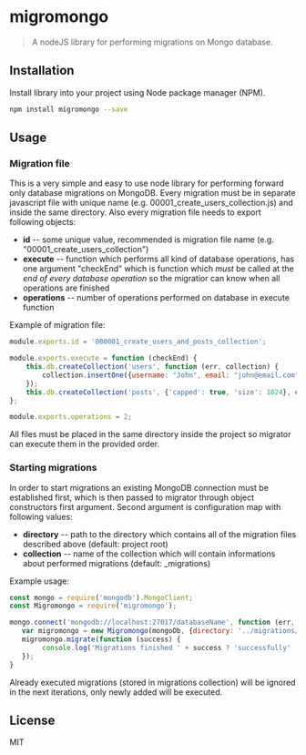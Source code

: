 # migromongo
> A nodeJS library for performing migrations on Mongo database.

## Installation

Install library into your project using Node package manager (NPM).

```sh
npm install migromongo --save
```

## Usage

### Migration file
This is a very simple and easy to use node library for performing forward only database migrations on MongoDB.
Every migration must be in separate javascript file with unique name (e.g. 00001_create_users_collection.js) and inside the same directory. Also every migration file needs to export following objects:
* **id** -- some unique value, recommended is migration file name (e.g. "00001_create_users_collection")
* **execute** -- function which performs all kind of database operations, has one argument "checkEnd" which is function which *must* be called at the *end of every database operation* so the migratior can know when all operations are finished 
* **operations** -- number of operations performed on database in execute function

Example of migration file:
``` javascript
module.exports.id = '000001_create_users_and_posts_collection';

module.exports.execute = function (checkEnd) {
    this.db.createCollection('users', function (err, collection) {
        collection.insertOne({username: "John", email: "john@email.com", age: 25}, checkEnd);
    });
    this.db.createCollection('posts', {'capped': true, 'size': 1024}, checkEnd);
};

module.exports.operations = 2;
```
All files must be placed in the same directory inside the project so migrator can execute them in the provided order.

### Starting migrations
In order to start migrations an existing MongoDB connection must be established first, which is then passed to migrator through object constructors first argument. Second argument is configuration map with following values:
* **directory** -- path to the directory which contains all of the migration files described above (default: project root)
* **collection** -- name of the collection which will contain informations about performed migrations (default: _migrations)

Example usage:
``` javascript
const mongo = require('mongodb').MongoClient;
const Migromongo = require('migromongo');

mongo.connect('mongodb://localhost:27017/databaseName', function (err, db) {
   var migromongo = new Migromongo(mongoDb, {directory: '../migrations/', collection: '_migrations'});
   migromongo.migrate(function (success) {
        console.log('Migrations finished ' + success ? 'successfully' : 'unsuccessfully');
   });
}
```
Already executed migrations (stored in migrations collection) will be ignored in the next iterations, only newly added will be executed.

License
----

MIT